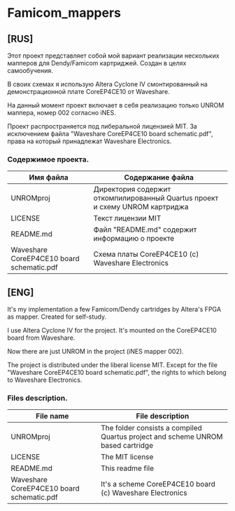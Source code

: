 # Famicom_mappers
## [RUS]

Этот проект представляет собой мой вариант реализации нескольких мапперов для Dendy/Famicom картриджей.
Создан в целях самообучения.

В своих схемах я использую Altera Cyclone IV смонтированный на демонстрационной плате CoreEP4CE10 от Waveshare.

На данный момент проект включает в себя реализацию только UNROM маппера, номер 002 согласно iNES.

Проект распространяется под либеральной лицензией MIT. За исключением файла "Waveshare CoreEP4CE10 board schematic.pdf", права на который принадлежат Waveshare Electronics.

### Содержимое проекта.

Имя файла                                               | Содержание файла
--------------------------------------------------------|----------------------------------------------------------------------------
UNROMproj                                               | Директория содержит откомпилированный Quartus проект и схему UNROM картриджа
LICENSE                                                 | Текст лицензии MIT
README.md                                               | Файл "README.md" содержит информацию о проекте
Waveshare CoreEP4CE10 board schematic.pdf               | Схема платы CoreEP4CE10 (c) Waveshare Electronics

## [ENG]

It's my implementation a few Famicom/Dendy cartridges by Altera's FPGA as mapper. Created for self-study.

I use Altera Cyclone IV for the project. It's mounted on the CoreEP4CE10 board from Waveshare.

Now there are just UNROM in the project (iNES mapper 002).

The project is distributed under the liberal license MIT. Except for the file "Waveshare CoreEP4CE10 board schematic.pdf", the rights to which belong to Waveshare Electronics.

### Files description.

File name                                               | File description
--------------------------------------------------------|----------------------------------------------------------------------------
UNROMproj                                               | The folder consists a compiled Quartus project and scheme UNROM based cartridge
LICENSE                                                 | The MIT license
README.md                                               | This readme file
Waveshare CoreEP4CE10 board schematic.pdf               | It's a scheme CoreEP4CE10 board (c) Waveshare Electronics
